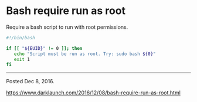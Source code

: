 # Bash require run as root

Require a bash script to run with root permissions.

```sh
#!/bin/bash

if [[ "${EUID}" != 0 ]]; then
   echo "Script must be run as root. Try: sudo bash ${0}"
   exit 1
fi
```

---

Posted Dec 8, 2016.

https://www.darklaunch.com/2016/12/08/bash-require-run-as-root.html